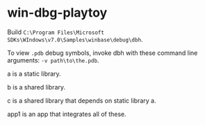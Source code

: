 # win-dbg-playtoy

Build `C:\Program Files\Microsoft SDKs\WIndows\v7.0\Samples\winbase\debug\dbh`.

To view `.pdb` debug symbols, invoke dbh with these command line arguments: `-v path\to\the.pdb`.

a is a static library.

b is a shared library.

c is a shared library that depends on static library a.

app1 is an app that integrates all of these.

